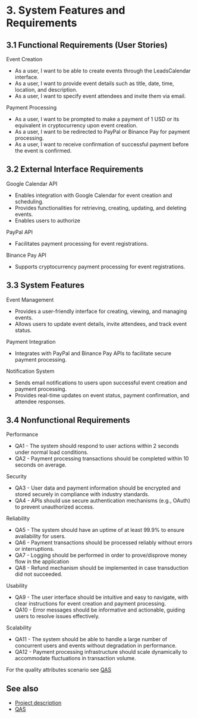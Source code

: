 # 3. System Features and Requirements

## 3.1 Functional Requirements (User Stories)

Event Creation

- As a user, I want to be able to create events through the LeadsCalendar interface.
- As a user, I want to provide event details such as title, date, time, location, and description.
- As a user, I want to specify event attendees and invite them via email.

Payment Processing

- As a user, I want to be prompted to make a payment of 1 USD or its equivalent in cryptocurrency upon event creation.
- As a user, I want to be redirected to PayPal or Binance Pay for payment processing.
- As a user, I want to receive confirmation of successful payment before the event is confirmed.

## 3.2 External Interface Requirements

Google Calendar API

- Enables integration with Google Calendar for event creation and scheduling.
- Provides functionalities for retrieving, creating, updating, and deleting events.
- Enables users to authorize

PayPal API

- Facilitates payment processing for event registrations.

Binance Pay API

- Supports cryptocurrency payment processing for event registrations.

## 3.3 System Features

Event Management

- Provides a user-friendly interface for creating, viewing, and managing events.
- Allows users to update event details, invite attendees, and track event status.

Payment Integration

- Integrates with PayPal and Binance Pay APIs to facilitate secure payment processing.

Notification System

- Sends email notifications to users upon successful event creation and payment processing.
- Provides real-time updates on event status, payment confirmation, and attendee responses.

## 3.4 Nonfunctional Requirements

Performance

- QA1 - The system should respond to user actions within 2 seconds under normal load conditions.
- QA2 - Payment processing transactions should be completed within 10 seconds on average.

Security

- QA3 - User data and payment information should be encrypted and stored securely in compliance with industry standards.
- QA4 - APIs should use secure authentication mechanisms (e.g., OAuth) to prevent unauthorized access.

Reliability

- QA5 - The system should have an uptime of at least 99.9% to ensure availability for users.
- QA6 - Payment transactions should be processed reliably without errors or interruptions.
- QA7 - Logging should be performed in order to prove/disprove money flow in the application
- QA8 - Refund mechanism should be implemented in case transduction did not succeeded.

Usability

- QA9 - The user interface should be intuitive and easy to navigate, with clear instructions for event creation and payment processing.
- QA10 - Error messages should be informative and actionable, guiding users to resolve issues effectively.

Scalability

- QA11 - The system should be able to handle a large number of concurrent users and events without degradation in performance.
- QA12 - Payment processing infrastructure should scale dynamically to accommodate fluctuations in transaction volume.

For the quality attributes scenario see [QAS](./QAS.md)

## See also

- [Project description](./OverallDescription.md)
- [QAS](./QAS.md)
